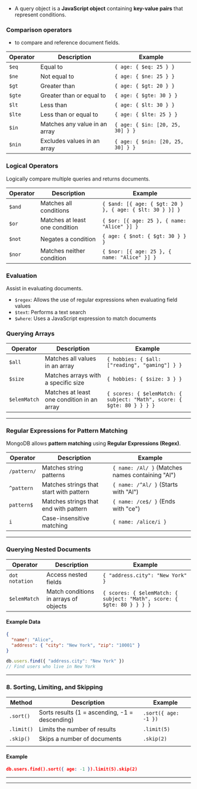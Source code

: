 - A query object is a **JavaScript object** containing **key-value pairs** that represent conditions.

### Comparison operators
- to compare and reference document fields.


| **Operator** | **Description**               | **Example**                       |
| ------------ | ----------------------------- | --------------------------------- |
| `$eq`        | Equal to                      | `{ age: { $eq: 25 } }`            |
| `$ne`        | Not equal to                  | `{ age: { $ne: 25 } }`            |
| `$gt`        | Greater than                  | `{ age: { $gt: 20 } }`            |
| `$gte`       | Greater than or equal to      | `{ age: { $gte: 30 } }`           |
| `$lt`        | Less than                     | `{ age: { $lt: 30 } }`            |
| `$lte`       | Less than or equal to         | `{ age: { $lte: 25 } }`           |
| `$in`        | Matches any value in an array | `{ age: { $in: [20, 25, 30] } }`  |
| `$nin`       | Excludes values in an array   | `{ age: { $nin: [20, 25, 30] } }` |
### Logical Operators

Logically compare multiple queries and returns documents.

|**Operator**|**Description**|**Example**|
|---|---|---|
|`$and`|Matches all conditions|`{ $and: [{ age: { $gt: 20 } }, { age: { $lt: 30 } }] }`|
|`$or`|Matches at least one condition|`{ $or: [{ age: 25 }, { name: "Alice" }] }`|
|`$not`|Negates a condition|`{ age: { $not: { $gt: 30 } } }`|
|`$nor`|Matches neither condition|`{ $nor: [{ age: 25 }, { name: "Alice" }] }`|

### Evaluation

Assist in evaluating documents.

- `$regex`: Allows the use of regular expressions when evaluating field values
- `$text`: Performs a text search
- `$where`: Uses a JavaScript expression to match documents
### Querying Arrays

|**Operator**|**Description**|**Example**|
|---|---|---|
|`$all`|Matches all values in an array|`{ hobbies: { $all: ["reading", "gaming"] } }`|
|`$size`|Matches arrays with a specific size|`{ hobbies: { $size: 3 } }`|
|`$elemMatch`|Matches at least one condition in an array|`{ scores: { $elemMatch: { subject: "Math", score: { $gte: 80 } } } }`|

---

### Regular Expressions for Pattern Matching

MongoDB allows **pattern matching** using **Regular Expressions (Regex)**.

|**Operator**|**Description**|**Example**|
|---|---|---|
|`/pattern/`|Matches string patterns|`{ name: /Al/ }` (Matches names containing "Al")|
|`^pattern`|Matches strings that start with pattern|`{ name: /^Al/ }` (Starts with "Al")|
|`pattern$`|Matches strings that end with pattern|`{ name: /ce$/ }` (Ends with "ce")|
|`i`|Case-insensitive matching|`{ name: /alice/i }`|

---

### Querying Nested Documents

|**Operator**|**Description**|**Example**|
|---|---|---|
|`dot notation`|Access nested fields|`{ "address.city": "New York" }`|
|`$elemMatch`|Match conditions in arrays of objects|`{ scores: { $elemMatch: { subject: "Math", score: { $gte: 80 } } } }`|

#### Example Data

```json
{
  "name": "Alice",
  "address": { "city": "New York", "zip": "10001" }
}
```

```js
db.users.find({ "address.city": "New York" }) 
// Find users who live in New York
```

---

### 8. Sorting, Limiting, and Skipping

| **Method** | **Description**                                | **Example**          |
| ---------- | ---------------------------------------------- | -------------------- |
| `.sort()`  | Sorts results (1 = ascending, -1 = descending) | `.sort({ age: -1 })` |
| `.limit()` | Limits the number of results                   | `.limit(5)`          |
| `.skip()`  | Skips a number of documents                    | `.skip(2)`           |
|            |                                                |                      |
####  Example

```json
db.users.find().sort({ age: -1 }).limit(5).skip(2)
```

---



---
